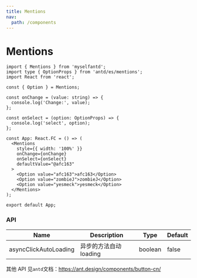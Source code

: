 ```yaml
---
title: Mentions
nav:
  path: /components
---
```


# Mentions

```tsx
import { Mentions } from 'myselfantd';
import type { OptionProps } from 'antd/es/mentions';
import React from 'react';

const { Option } = Mentions;

const onChange = (value: string) => {
  console.log('Change:', value);
};

const onSelect = (option: OptionProps) => {
  console.log('select', option);
};

const App: React.FC = () => (
  <Mentions
    style={{ width: '100%' }}
    onChange={onChange}
    onSelect={onSelect}
    defaultValue="@afc163"
  >
    <Option value="afc163">afc163</Option>
    <Option value="zombieJ">zombieJ</Option>
    <Option value="yesmeck">yesmeck</Option>
  </Mentions>
);

export default App;
```

### API

| Name                  | Description            | Type    | Default |
| --------------------- | ---------------------- | ------- | ------- |
| asyncClickAutoLoading | 异步的方法自动 loading | boolean | false   |

其他 API 见`antd`文档：https://ant.design/components/button-cn/
